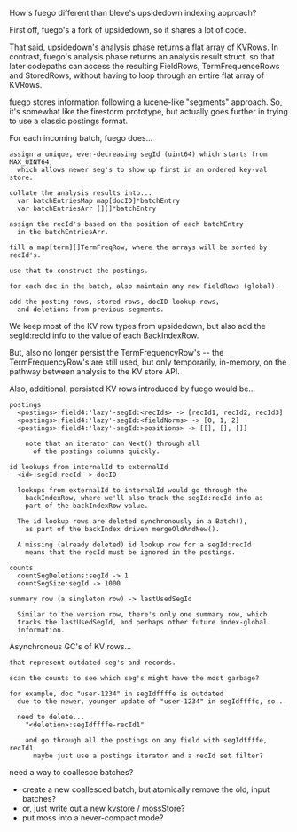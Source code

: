How's fuego different than bleve's upsidedown indexing approach?

First off, fuego's a fork of upsidedown, so it shares a lot of code.

That said, upsidedown's analysis phase returns a flat array of KVRows.
In contrast, fuego's analysis phase returns an analysis result struct,
so that later codepaths can access the resulting FieldRows,
TermFrequenceRows and StoredRows, without having to loop through an
entire flat array of KVRows.

fuego stores information following a lucene-like "segments" approach.
So, it's somewhat like the firestorm prototype, but actually goes
further in trying to use a classic postings format.

For each incoming batch, fuego does...

    assign a unique, ever-decreasing segId (uint64) which starts from MAX_UINT64,
      which allows newer seg's to show up first in an ordered key-val store.

    collate the analysis results into...
      var batchEntriesMap map[docID]*batchEntry
      var batchEntriesArr [][]*batchEntry

    assign the recId's based on the position of each batchEntry
      in the batchEntriesArr.

    fill a map[term][]TermFreqRow, where the arrays will be sorted by recId's.

    use that to construct the postings.

    for each doc in the batch, also maintain any new FieldRows (global).

    add the posting rows, stored rows, docID lookup rows,
      and deletions from previous segments.

We keep most of the KV row types from upsidedown, but also add the
  segId:recId info to the value of each BackIndexRow.

But, also no longer persist the TermFrequencyRow's -- the
  TermFrequencyRow's are still used, but only temporarily, in-memory,
  on the pathway between analysis to the KV store API.

Also, additional, persisted KV rows introduced by fuego would be...

    postings
      <postings>:field4:'lazy'-segId:<recIds> -> [recId1, recId2, recId3]
      <postings>:field4:'lazy'-segId:<fieldNorms> -> [0, 1, 2]
      <postings>:field4:'lazy'-segId:>positions> -> [[], [], []]

        note that an iterator can Next() through all
          of the postings columns quickly.

    id lookups from internalId to externalId
      <id>:segId:recId -> docID

      lookups from externalId to internalId would go through the
        backIndexRow, where we'll also track the segId:recId info as
        part of the backIndexRow value.

      The id lookup rows are deleted synchronously in a Batch(),
        as part of the backIndex driven mergeOldAndNew().

      A missing (already deleted) id lookup row for a segId:recId
        means that the recId must be ignored in the postings.

    counts
      countSegDeletions:segId -> 1
      countSegSize:segId -> 1000

    summary row (a singleton row) -> lastUsedSegId

      Similar to the version row, there's only one summary row, which
      tracks the lastUsedSegId, and perhaps other future index-global
      information.

Asynchronous GC's of KV rows...

    that represent outdated seg's and records.

    scan the counts to see which seg's might have the most garbage?

    for example, doc "user-1234" in segIdffffe is outdated
      due to the newer, younger update of "user-1234" in segIdffffc, so...

      need to delete...
        "<deletion>:segIdffffe-recId1"

        and go through all the postings on any field with segIdffffe, recId1
          maybe just use a postings iterator and a recId set filter?

need a way to coallesce batches?
- create a new coallesced batch, but atomically remove the old, input batches?
- or, just write out a new kvstore / mossStore?
- put moss into a never-compact mode?
